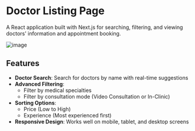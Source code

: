 # Doctor Listing Page

A React application built with Next.js for searching, filtering, and viewing doctors' information and appointment booking.

![image](https://github.com/user-attachments/assets/c67a02f8-2c0c-4bab-b773-311b081f6105)

## Features

- **Doctor Search**: Search for doctors by name with real-time suggestions
- **Advanced Filtering**:
  - Filter by medical specialties
  - Filter by consultation mode (Video Consultation or In-Clinic)
- **Sorting Options**:
  - Price (Low to High)
  - Experience (Most experienced first)
- **Responsive Design**: Works well on mobile, tablet, and desktop screens
